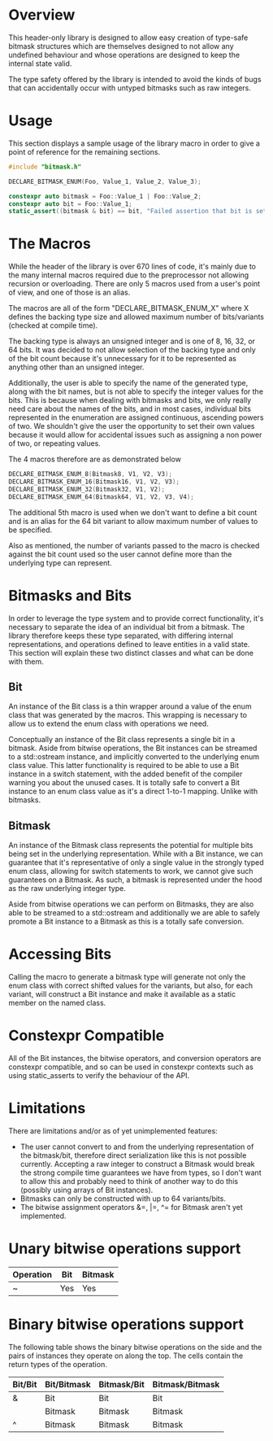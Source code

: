 # Overview
This header-only library is designed to allow easy creation of type-safe bitmask structures which are themselves designed to not allow any undefined behaviour and whose operations are designed to keep the internal state valid.

The type safety offered by the library is intended to avoid the kinds of bugs that can accidentally occur with untyped bitmasks such as raw integers.

# Usage
This section displays a sample usage of the library macro in order to give a point of reference for the remaining sections.

```cpp
#include "bitmask.h"

DECLARE_BITMASK_ENUM(Foo, Value_1, Value_2, Value_3);

constexpr auto bitmask = Foo::Value_1 | Foo::Value_2;
constexpr auto bit = Foo::Value_1;
static_assert((bitmask & bit) == bit, "Failed assertion that bit is set in the bitmask"); // shouldn't fail
```

# The Macros
While the header of the library is over 670 lines of code, it's mainly due to the many internal macros required due to the preprocessor not allowing recursion or overloading. There are only 5 macros used from a user's point of view, and one of those is an alias.

The macros are all of the form "DECLARE_BITMASK_ENUM_X" where X defines the backing type size and allowed maximum number of bits/variants (checked at compile time).

The backing type is always an unsigned integer and is one of 8, 16, 32, or 64 bits. It was decided to not allow selection of the backing type and only of the bit count because it's unnecessary for it to be represented as anything other than an unsigned integer.

Additionally, the user is able to specify the name of the generated type, along with the bit names, but is not able to specify the integer values for the bits. This is because when dealing with bitmasks and bits, we only really need care about the names of the bits, and in most cases, individual bits represented in the enumeration are assigned continuous, ascending powers of two. We shouldn't give the user the opportunity to set their own values because it would allow for accidental issues such as assigning a non power of two, or repeating values.

The 4 macros therefore are as demonstrated below

```cpp
DECLARE_BITMASK_ENUM_8(Bitmask8, V1, V2, V3);
DECLARE_BITMASK_ENUM_16(Bitmask16, V1, V2, V3);
DECLARE_BITMASK_ENUM_32(Bitmask32, V1, V2);
DECLARE_BITMASK_ENUM_64(Bitmask64, V1, V2, V3, V4);
```
  
The additional 5th macro is used when we don't want to define a bit count and is an alias for the 64 bit variant to allow maximum number of values to be specified.

Also as mentioned, the number of variants passed to the macro is checked against the bit count used so the user cannot define more than the underlying type can represent.

# Bitmasks and Bits
In order to leverage the type system and to provide correct functionality, it's necessary to separate the idea of an individual bit from a bitmask. The library therefore keeps these type separated, with differing internal representations, and operations defined to leave entities in a valid state. This section will explain these two distinct classes and what can be done with them.

## Bit
An instance of the Bit class is a thin wrapper around a value of the enum class that was generated by the macros. This wrapping is necessary to allow us to extend the enum class with operations we need.

Conceptually an instance of the Bit class represents a single bit in a bitmask. Aside from bitwise operations, the Bit instances can be streamed to a std::ostream instance, and implicitly converted to the underlying enum class value. This latter functionality is required to be able to use a Bit instance in a switch statement, with the added benefit of the compiler warning you about the unused cases. It is totally safe to convert a Bit instance to an enum class value as it's a direct 1-to-1 mapping. Unlike with bitmasks.

## Bitmask
An instance of the Bitmask class represents the potential for multiple bits being set in the underlying representation. While with a Bit instance, we can guarantee that it's representative of only a single value in the strongly typed enum class, allowing for switch statements to work, we cannot give such guarantees on a Bitmask. As such, a bitmask is represented under the hood as the raw underlying integer type.

Aside from bitwise operations we can perform on Bitmasks, they are also able to be streamed to a std::ostream and additionally we are able to safely promote a Bit instance to a Bitmask as this is a totally safe conversion.

# Accessing Bits
Calling the macro to generate a bitmask type will generate not only the enum class with correct shifted values for the variants, but also, for each variant, will construct a Bit instance and make it available as a static member on the named class.

# Constexpr Compatible
All of the Bit instances, the bitwise operators, and conversion operators are constexpr compatible, and so can be used in constexpr contexts such as using static_asserts to verify the behaviour of the API.

# Limitations
There are limitations and/or as of yet unimplemented features:
* The user cannot convert to and from the underlying representation of the bitmask/bit, therefore direct serialization like this is not possible currently. Accepting a raw integer to construct a Bitmask would break the strong compile time guarantees we have from types, so I don't want to allow this and probably need to think of another way to do this (possibly using arrays of Bit instances).
* Bitmasks can only be constructed with up to 64 variants/bits.
* The bitwise assignment operators &=, |=, ^= for Bitmask aren't yet implemented.

# Unary bitwise operations support
Operation | Bit | Bitmask
----------|-----|--------
~ | Yes | Yes

# Binary bitwise operations support
The following table shows the binary bitwise operations on the side and the pairs of instances they operate on along the top. The cells contain the return types of the operation.

 | Bit/Bit | Bit/Bitmask | Bitmask/Bit | Bitmask/Bitmask
 |---------|-------------|-------------|----------------
& | Bit | Bit | Bit | Bitmask
| | Bitmask | Bitmask | Bitmask | Bitmask
^ | Bitmask | Bitmask | Bitmask | Bitmask
